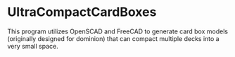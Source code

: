 # UltraCompactCardBoxes
This program utilizes OpenSCAD and FreeCAD to generate card box models (originally designed for dominion) that can compact multiple decks into a very small space. 
